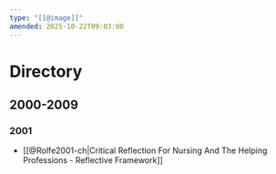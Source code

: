 ```yaml
---
type: "[[@image]]"
amended: 2025-10-22T09:03:00
---
```


# Directory
## 2000-2009
### 2001
- [[@Rolfe2001-ch|Critical Reflection For Nursing And The Helping Professions - Reflective Framework]]
